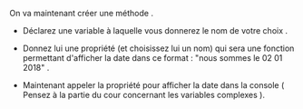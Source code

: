 On va maintenant créer une méthode .

* Déclarez une variable à laquelle vous donnerez le nom de votre choix .

* Donnez lui une propriété (et choisissez lui un nom) qui sera une fonction
permettant d'afficher la date dans ce format : "nous sommes le 02 01 2018" .

* Maintenant appeler la propriété pour afficher la date dans la console ( Pensez à la partie du cour concernant les variables complexes ).
